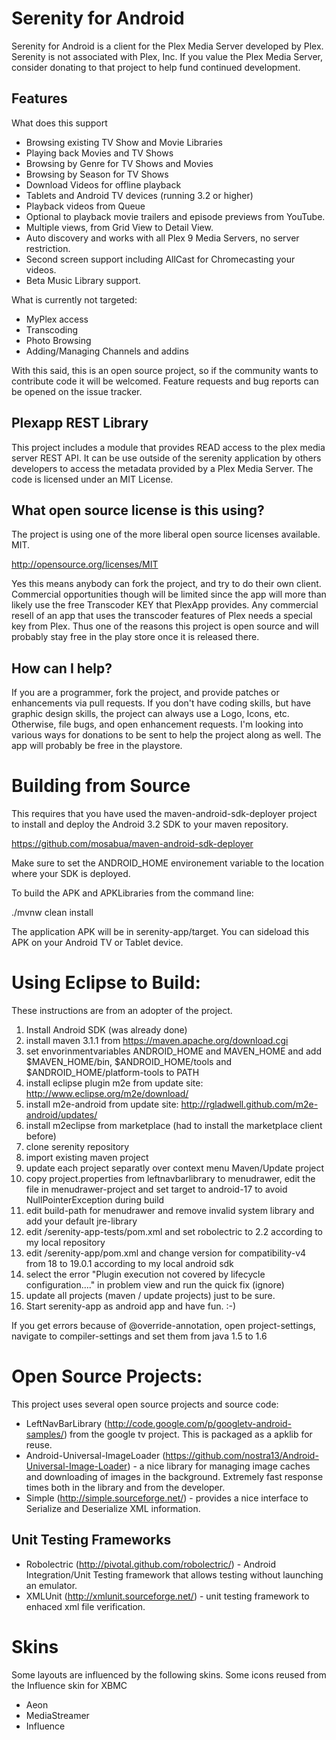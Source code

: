 Serenity for Android
=======================

Serenity for Android is a client for the Plex Media Server developed by Plex.  
Serenity is not associated with Plex, Inc.   If you value the Plex Media Server,
consider donating to that project to help fund continued development.

Features
----

What does this support

* Browsing existing TV Show and Movie Libraries
* Playing back Movies and TV Shows
* Browsing by Genre for TV Shows and Movies
* Browsing by Season for TV Shows
* Download Videos for offline playback
* Tablets and Android TV devices (running 3.2 or higher)
* Playback videos from Queue
* Optional to playback movie trailers and episode previews from YouTube.
* Multiple views, from Grid View to Detail View.
* Auto discovery and works with all Plex 9 Media Servers, no server restriction.
* Second screen support including AllCast for Chromecasting your videos.
* Beta Music Library support.


What is currently not targeted:

* MyPlex access
* Transcoding
* Photo Browsing
* Adding/Managing Channels and addins

With this said, this is an open source project, so if the community wants to contribute
code it will be welcomed.  Feature requests and bug reports can be opened on the issue
tracker.


Plexapp REST Library
----

This project includes a module that provides READ access to the plex media server REST API.
It can be use outside of the serenity application by others developers to access the metadata provided by a Plex Media Server.  The code is licensed under an MIT License.

What open source license is this using?
-----

The project is  using one of the more liberal open source licenses available. MIT.

http://opensource.org/licenses/MIT

Yes this means anybody can fork the project, and try to do their own client.  Commercial opportunities though
will be limited since the app will more than likely use the free Transcoder KEY that PlexApp provides.  Any
commercial resell of an app that uses the transcoder features of Plex needs a special key from Plex.  Thus
one of the reasons this project is open source and will probably stay free in the play store once it is
released there.


How can I help?
-----

If you are a programmer, fork the project, and provide patches or enhancements via pull requests.
If you don't have coding skills, but have graphic design skills, the project can always use a Logo, Icons, etc.
Otherwise, file bugs, and open enhancement requests.   I'm looking into various ways for donations to be sent
to help the project along as well.   The app will probably be free in the playstore.


Building from Source
=============

This requires that you have used the maven-android-sdk-deployer project to
install and deploy the Android 3.2 SDK to your maven repository. 

https://github.com/mosabua/maven-android-sdk-deployer

Make sure to set the ANDROID_HOME environement variable to the location where your SDK is deployed.

To build the APK and APKLibraries from the command line:

./mvnw clean install

The application APK will be in serenity-app/target.  You can sideload this APK on your Android TV or Tablet device.

Using Eclipse to Build:
===============

These instructions are from an adopter of the project.

1. Install Android SDK (was already done)
2. install maven 3.1.1 from https://maven.apache.org/download.cgi
3. set envorinmentvariables ANDROID_HOME and MAVEN_HOME and add $MAVEN_HOME/bin, $ANDROID_HOME/tools and $ANDROID_HOME/platform-tools to PATH
4. install eclipse plugin m2e from update site: http://www.eclipse.org/m2e/download/
5. install m2e-android from update site: http://rgladwell.github.com/m2e-android/updates/
6. install m2eclipse from marketplace (had to install the marketplace client before)
7. clone serenity repository
8. import existing maven project
9. update each project separatly over context menu Maven/Update project
10. copy project.properties from leftnavbarlibrary to menudrawer, edit the file in menudrawer-project and set target to android-17 to avoid NullPointerException during build
11. edit build-path for menudrawer and remove invalid system library and add your default jre-library
12. edit /serenity-app-tests/pom.xml and set robolectric to 2.2 according to my local repository
13. edit /serenity-app/pom.xml and change version for compatibility-v4 from 18 to 19.0.1 according to my local android sdk
14. select the error "Plugin execution not covered by lifecycle configuration...." in problem view and run the quick fix (ignore)
15. update all projects (maven / update projects) just to be sure.
16. Start serenity-app as android app and have fun. :-)

If you get errors because of @override-annotation, open project-settings, navigate to compiler-settings and set them from java 1.5 to 1.6


Open Source Projects:
=====

This project uses several open source projects and source code:

* LeftNavBarLibrary (http://code.google.com/p/googletv-android-samples/) from the google tv project.  This is packaged as a apklib for reuse.
* Android-Universal-ImageLoader (https://github.com/nostra13/Android-Universal-Image-Loader) - a nice library for managing image caches and downloading of images in the background.  Extremely fast response times both in the library and from the developer.
* Simple (http://simple.sourceforge.net/) - provides a nice interface to Serialize and Deserialize XML information.

Unit Testing Frameworks
------
* Robolectric (http://pivotal.github.com/robolectric/) - Android Integration/Unit Testing framework that allows testing without launching an emulator.
* XMLUnit (http://xmlunit.sourceforge.net/) - unit testing framework to enhaced xml file verification.

Skins
====

Some layouts are influenced by the following skins.  Some icons reused from the Influence skin for XBMC

* Aeon
* MediaStreamer
* Influence

